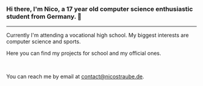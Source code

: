 ### Hi there, I'm Nico, a 17 year old computer science enthusiastic student from Germany. 👋

<hr>

Currently I'm attending a vocational high school. My biggest interests are computer science and sports.

Here you can find my projects for school and my official ones.

<br>

You can reach me by email at contact@nicostraube.de.

<!--
**NicoStraube/NicoStraube** is a ✨ _special_ ✨ repository because its `README.md` (this file) appears on your GitHub profile.

Here are some ideas to get you started:

- 🔭 I’m currently working on ...
- 🌱 I’m currently learning ...
- 👯 I’m looking to collaborate on ...
- 🤔 I’m looking for help with ...
- 💬 Ask me about ...
- 📫 How to reach me: ...
- 😄 Pronouns: ...
- ⚡ Fun fact: ...
-->
